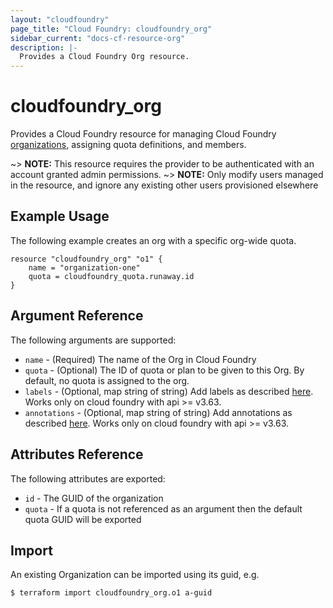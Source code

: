 ```yaml
---
layout: "cloudfoundry"
page_title: "Cloud Foundry: cloudfoundry_org"
sidebar_current: "docs-cf-resource-org"
description: |-
  Provides a Cloud Foundry Org resource.
---
```


# cloudfoundry\_org

Provides a Cloud Foundry resource for managing Cloud Foundry [organizations](https://docs.cloudfoundry.org/concepts/roles.html), assigning quota definitions, and members. 

~> **NOTE:** This resource requires the provider to be authenticated with an account granted admin permissions.
~> **NOTE:** Only modify users managed in the resource, and ignore any existing other users provisioned elsewhere

## Example Usage

The following example creates an org with a specific org-wide quota.

```hcl
resource "cloudfoundry_org" "o1" {
    name = "organization-one"
    quota = cloudfoundry_quota.runaway.id
}
```

## Argument Reference

The following arguments are supported:

* `name` - (Required) The name of the Org in Cloud Foundry
* `quota` - (Optional) The ID of quota or plan to be given to this Org. By default, no quota is assigned to the org.  
* `labels` - (Optional, map string of string) Add labels as described [here](https://docs.cloudfoundry.org/adminguide/metadata.html#-view-metadata-for-an-object). 
Works only on cloud foundry with api >= v3.63.
* `annotations` - (Optional, map string of string) Add annotations as described [here](https://docs.cloudfoundry.org/adminguide/metadata.html#-view-metadata-for-an-object). 
Works only on cloud foundry with api >= v3.63.

## Attributes Reference

The following attributes are exported:

* `id` - The GUID of the organization
* `quota` - If a quota is not referenced as an argument then the default quota GUID will be exported 

## Import

An existing Organization can be imported using its guid, e.g.

```bash
$ terraform import cloudfoundry_org.o1 a-guid
```

